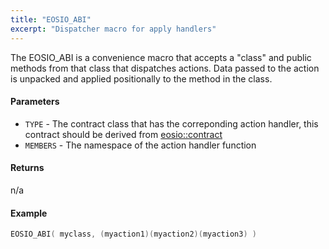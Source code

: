 ```yaml
---
title: "EOSIO_ABI"
excerpt: "Dispatcher macro for apply handlers"
---
```

The EOSIO_ABI is a convenience macro that accepts a "class" and public methods from that class that dispatches actions. Data passed to the action is unpacked and applied positionally to the method in the class.

#### Parameters
* `TYPE` - The contract class that has the correponding action handler, this contract should be derived from [eosio::contract](#eosio::contract)
* `MEMBERS` - The namespace of the action handler function

#### Returns
n/a

#### Example
```c++
EOSIO_ABI( myclass, (myaction1)(myaction2)(myaction3) )
```
